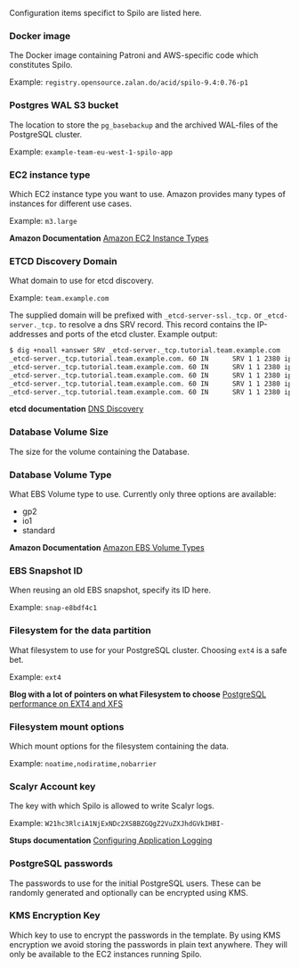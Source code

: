 Configuration items specifict to Spilo are listed here.

### Docker image
The Docker image containing Patroni and AWS-specific code which constitutes Spilo.

Example: `registry.opensource.zalan.do/acid/spilo-9.4:0.76-p1`

### Postgres WAL S3 bucket
The location to store the `pg_basebackup` and the archived WAL-files of the PostgreSQL cluster.

Example: `example-team-eu-west-1-spilo-app`

### EC2 instance type
Which EC2 instance type you want to use. Amazon provides many types of instances for different use cases.

Example: `m3.large`

**Amazon Documentation** [Amazon EC2 Instance Types](https://aws.amazon.com/ec2/instance-types/)


### ETCD Discovery Domain
What domain to use for etcd discovery.

Example: `team.example.com`

The supplied domain will be prefixed with `_etcd-server-ssl._tcp.` or `_etcd-server._tcp.` to
resolve a dns SRV record. This record contains the IP-addresses and ports of the etcd cluster. Example output:

```bash
$ dig +noall +answer SRV _etcd-server._tcp.tutorial.team.example.com
_etcd-server._tcp.tutorial.team.example.com. 60 IN      SRV 1 1 2380 ip-172-31-152-102.eu-west-1.compute.internal.
_etcd-server._tcp.tutorial.team.example.com. 60 IN      SRV 1 1 2380 ip-172-31-152-103.eu-west-1.compute.internal.
_etcd-server._tcp.tutorial.team.example.com. 60 IN      SRV 1 1 2380 ip-172-31-161-166.eu-west-1.compute.internal.
_etcd-server._tcp.tutorial.team.example.com. 60 IN      SRV 1 1 2380 ip-172-31-131-14.eu-west-1.compute.internal.
_etcd-server._tcp.tutorial.team.example.com. 60 IN      SRV 1 1 2380 ip-172-31-131-15.eu-west-1.compute.internal.
```

**etcd documentation** [DNS Discovery](https://github.com/coreos/etcd/blob/master/Documentation/clustering.md#dns-discovery)

### Database Volume Size
The size for the volume containing the Database.

### Database Volume Type
What EBS Volume type to use. Currently only three options are available:

* gp2
* io1
* standard

**Amazon Documentation** [Amazon EBS Volume Types](http://docs.aws.amazon.com/AWSEC2/latest/UserGuide/EBSVolumeTypes.html)

### EBS Snapshot ID
When reusing an old EBS snapshot, specify its ID here.

Example: `snap-e8bdf4c1`

### Filesystem for the data partition
What filesystem to use for your PostgreSQL cluster. Choosing `ext4` is a safe bet.

Example: `ext4`

**Blog with a lot of pointers on what Filesystem to choose**
[PostgreSQL performance on EXT4 and XFS](http://blog.pgaddict.com/posts/postgresql-performance-on-ext4-and-xfs)

### Filesystem mount options
Which mount options for the filesystem containing the data.

Example: `noatime,nodiratime,nobarrier`

### Scalyr Account key
The key with which Spilo is allowed to write Scalyr logs.

Example: `W21hc3RlciA1NjExNDc2XSBBZGQgZ2VuZXJhdGVkIHBI-`

**Stups documentation**
[Configuring Application Logging](http://stups.readthedocs.org/en/latest/user-guide/standalone-deployment.html#optional-configuring-application-logging)

### PostgreSQL passwords
The passwords to use for the initial PostgreSQL users. These can be randomly generated and optionally can be encrypted
using KMS.

### KMS Encryption Key
Which key to use to encrypt the passwords in the template. By using KMS encryption we avoid storing the passwords
in plain text anywhere. They will only be available to the EC2 instances running Spilo.
